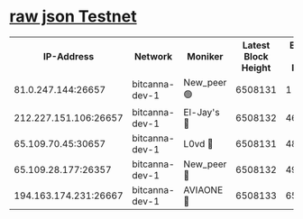 [raw json Testnet](https://rpc-check.bcat.stavr.tech/bcat/rpc-bcat-result.json)
=


<table><tr><th>IP-Address</th><th>Network</th><th>Moniker</th><th>Latest Block Height</th><th>Earliest Block Height</th><th>Catching Up</th><th>Tx Index</th><th>Voting Power</th><th>Scan Time</th></tr><tr><td>81.0.247.144:26657</td><td>bitcanna-dev-1</td><td>New_peer 🟢</td><td>6508131</td><td>1</td><td>False</td><td>on</td><td>0</td><td>2024-02-19T05:56:50.077830529UTC</td></tr><tr><td>212.227.151.106:26657</td><td>bitcanna-dev-1</td><td>El-Jay's 🔴</td><td>6508132</td><td>4670391</td><td>False</td><td>on</td><td>2218164</td><td>2024-02-19T05:56:57.000973148UTC</td></tr><tr><td>65.109.70.45:30657</td><td>bitcanna-dev-1</td><td>L0vd 🔴</td><td>6508131</td><td>4828155</td><td>False</td><td>on</td><td>307920</td><td>2024-02-19T05:56:50.521711310UTC</td></tr><tr><td>65.109.28.177:26357</td><td>bitcanna-dev-1</td><td>New_peer 🔴</td><td>6508132</td><td>4952911</td><td>False</td><td>on</td><td>2237067</td><td>2024-02-19T05:56:57.418492613UTC</td></tr><tr><td>194.163.174.231:26667</td><td>bitcanna-dev-1</td><td>AVIAONE 🔴</td><td>6508133</td><td>6503771</td><td>False</td><td>on</td><td>1949865</td><td>2024-02-19T05:57:03.939118279UTC</td></tr></table>
